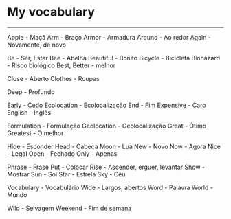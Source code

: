# My vocabulary

---

Apple - Maçã
Arm - Braço
Armor - Armadura
Around - Ao redor
Again - Novamente, de novo

Be - Ser, Estar
Bee - Abelha
Beautiful - Bonito
Bicycle - Bicicleta
Biohazard - Risco biológico
Best, Better - melhor

Close - Aberto
Clothes - Roupas

Deep - Profundo

Early - Cedo
Ecolocation - Ecolocalização
End - Fim
Expensive - Caro
English - Inglês

Formulation - Formulação
Geolocation - Geolocalização
Great - Ótimo
Greatest - O melhor

Hide - Esconder
Head - Cabeça
Moon - Lua
New - Novo
Now - Agora
Nice - Legal
Open - Fechado
Only - Apenas

Phrase - Frase
Put - Colocar
Rise - Ascender, erguer, levantar
Show - Mostrar
Sun - Sol
Star - Estrela
Sky - Céu

Vocabulary - Vocabulário
Wide - Largos, abertos
Word - Palavra
World - Mundo

Wild - Selvagem
Weekend - Fim de semana
